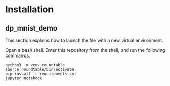 # Installation

## dp_mnist_demo

This section explains how to launch the file with a new virtual environment.

Open a bash shell. Enter this repository from the shell, and run the following commands.

```
python3 -m venv roundtable
source roundtable/bin/activate
pip install -r requirements.txt
jupyter notebook
```
